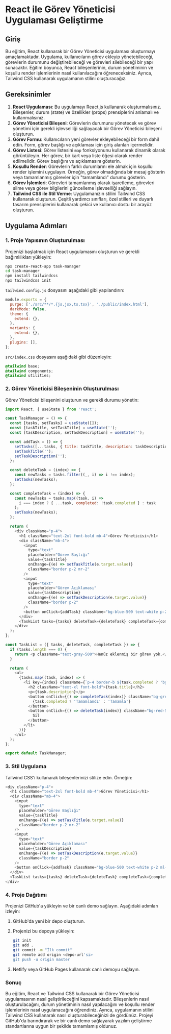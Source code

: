 # React ile Görev Yöneticisi Uygulaması Geliştirme

## Giriş

Bu eğitim, React kullanarak bir Görev Yöneticisi uygulaması oluşturmayı amaçlamaktadır. Uygulama, kullanıcıların görev ekleyip yönetebileceği, görevlerin durumunu değiştirebileceği ve görevleri silebileceği bir yapı sunacaktır. Eğitim boyunca, React bileşenlerinin, durum yönetiminin ve koşullu render işlemlerinin nasıl kullanılacağını öğreneceksiniz. Ayrıca, Tailwind CSS kullanarak uygulamanın stilini oluşturacağız.

## Gereksinimler

1. **React Uygulaması**: Bu uygulamayı React.js kullanarak oluşturmalısınız. Bileşenler, durum (state) ve özellikler (props) prensiplerini anlamalı ve kullanmalısınız.
2. **Görev Yöneticisi Bileşeni**: Görevlerin durumunu yönetecek ve görev yönetimi için gerekli işlevselliği sağlayacak bir Görev Yöneticisi bileşeni oluşturun.
3. **Görev Formu**: Kullanıcıların yeni görevler ekleyebileceği bir form dahil edin. Form, görev başlığı ve açıklaması için giriş alanları içermelidir.
4. **Görev Listesi**: Görev listesini `map` fonksiyonunu kullanarak dinamik olarak görüntüleyin. Her görev, bir kart veya liste öğesi olarak render edilmelidir. Görev başlığını ve açıklamasını gösterin.
5. **Koşullu Render**: Görevlerin farklı durumlarını ele almak için koşullu render işlemini uygulayın. Örneğin, görev olmadığında bir mesaj gösterin veya tamamlanmış görevler için "tamamlandı" durumu gösterin.
6. **Görev İşlemleri**: Görevleri tamamlanmış olarak işaretleme, görevleri silme veya görev bilgilerini güncelleme işlevselliği sağlayın.
7. **Tailwind CSS ile Stil Verme**: Uygulamanızın stilini Tailwind CSS kullanarak oluşturun. Çeşitli yardımcı sınıfları, özel stilleri ve duyarlı tasarım prensiplerini kullanarak çekici ve kullanıcı dostu bir arayüz oluşturun.

## Uygulama Adımları

### 1. Proje Yapısının Oluşturulması

Projenizi başlatmak için React uygulamasını oluşturun ve gerekli bağımlılıkları yükleyin:

```bash
npx create-react-app task-manager
cd task-manager
npm install tailwindcss
npx tailwindcss init
```

`tailwind.config.js` dosyasını aşağıdaki gibi yapılandırın:

```javascript
module.exports = {
  purge: ['./src/**/*.{js,jsx,ts,tsx}', './public/index.html'],
  darkMode: false,
  theme: {
    extend: {},
  },
  variants: {
    extend: {},
  },
  plugins: [],
};
```

`src/index.css` dosyasını aşağıdaki gibi düzenleyin:

```css
@tailwind base;
@tailwind components;
@tailwind utilities;
```

### 2. Görev Yöneticisi Bileşeninin Oluşturulması

Görev Yöneticisi bileşenini oluşturun ve gerekli durumu yönetin:

```javascript
import React, { useState } from 'react';

const TaskManager = () => {
  const [tasks, setTasks] = useState([]);
  const [taskTitle, setTaskTitle] = useState('');
  const [taskDescription, setTaskDescription] = useState('');

  const addTask = () => {
    setTasks([...tasks, { title: taskTitle, description: taskDescription, completed: false }]);
    setTaskTitle('');
    setTaskDescription('');
  };

  const deleteTask = (index) => {
    const newTasks = tasks.filter((_, i) => i !== index);
    setTasks(newTasks);
  };

  const completeTask = (index) => {
    const newTasks = tasks.map((task, i) => 
      i === index ? { ...task, completed: !task.completed } : task
    );
    setTasks(newTasks);
  };

  return (
    <div className="p-4">
      <h1 className="text-2xl font-bold mb-4">Görev Yöneticisi</h1>
      <div className="mb-4">
        <input 
          type="text" 
          placeholder="Görev Başlığı" 
          value={taskTitle}
          onChange={(e) => setTaskTitle(e.target.value)}
          className="border p-2 mr-2"
        />
        <input 
          type="text" 
          placeholder="Görev Açıklaması" 
          value={taskDescription}
          onChange={(e) => setTaskDescription(e.target.value)}
          className="border p-2"
        />
        <button onClick={addTask} className="bg-blue-500 text-white p-2 ml-2">Görev Ekle</button>
      </div>
      <TaskList tasks={tasks} deleteTask={deleteTask} completeTask={completeTask} />
    </div>
  );
};

const TaskList = ({ tasks, deleteTask, completeTask }) => {
  if (tasks.length === 0) {
    return <p className="text-gray-500">Henüz eklenmiş bir görev yok.</p>;
  }

  return (
    <ul>
      {tasks.map((task, index) => (
        <li key={index} className={`p-4 border-b ${task.completed ? 'bg-green-100' : ''}`}>
          <h2 className="text-xl font-bold">{task.title}</h2>
          <p>{task.description}</p>
          <button onClick={() => completeTask(index)} className="bg-green-500 text-white p-2 mr-2">
            {task.completed ? 'Tamamlandı' : 'Tamamla'}
          </button>
          <button onClick={() => deleteTask(index)} className="bg-red-500 text-white p-2">
            Sil
          </button>
        </li>
      ))}
    </ul>
  );
};

export default TaskManager;
```

### 3. Stil Uygulama

Tailwind CSS'i kullanarak bileşenlerinizi stilize edin. Örneğin:

```javascript
<div className="p-4">
  <h1 className="text-2xl font-bold mb-4">Görev Yöneticisi</h1>
  <div className="mb-4">
    <input 
      type="text" 
      placeholder="Görev Başlığı" 
      value={taskTitle}
      onChange={(e) => setTaskTitle(e.target.value)}
      className="border p-2 mr-2"
    />
    <input 
      type="text" 
      placeholder="Görev Açıklaması" 
      value={taskDescription}
      onChange={(e) => setTaskDescription(e.target.value)}
      className="border p-2"
    />
    <button onClick={addTask} className="bg-blue-500 text-white p-2 ml-2">Görev Ekle</button>
  </div>
  <TaskList tasks={tasks} deleteTask={deleteTask} completeTask={completeTask} />
</div>
```

### 4. Proje Dağıtımı

Projenizi GitHub'a yükleyin ve bir canlı demo sağlayın. Aşağıdaki adımları izleyin:

1. GitHub'da yeni bir depo oluşturun.
2. Projenizi bu depoya yükleyin:

   ```bash
   git init
   git add .
   git commit -m "İlk commit"
   git remote add origin <depo-url'si>
   git push -u origin master
   ```

3. Netlify veya GitHub Pages kullanarak canlı demoyu sağlayın.

### Sonuç

Bu eğitim, React ve Tailwind CSS kullanarak bir Görev Yöneticisi uygulamasının nasıl geliştirileceğini kapsamaktadır. Bileşenlerin nasıl oluşturulacağını, durum yönetiminin nasıl yapılacağını ve koşullu render işlemlerinin nasıl uygulanacağını öğrendiniz. Ayrıca, uygulamanın stilini Tailwind CSS kullanarak nasıl oluşturabileceğinizi de gördünüz. Projeyi GitHub'da barındırarak ve bir canlı demo sağlayarak yazılım geliştirme standartlarına uygun bir şekilde tamamlamış oldunuz.
